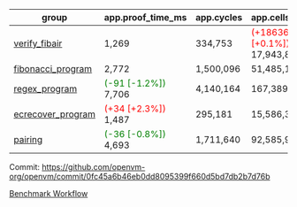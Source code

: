 | group | app.proof_time_ms | app.cycles | app.cells_used | leaf.proof_time_ms | leaf.cycles | leaf.cells_used |
| -- | -- | -- | -- | -- | -- | -- |
| [verify_fibair](https://github.com/openvm-org/openvm/blob/benchmark-results/benchmarks-pr/1438/verify_fibair-0fc45a6b46eb0dd8095399f660d5bd7db2b7d76b.md) | 1,269 |  334,753 | <span style='color: red'>(+18636 [+0.1%])</span> 17,943,801 |- | - | - |
| [fibonacci_program](https://github.com/openvm-org/openvm/blob/benchmark-results/benchmarks-pr/1438/fibonacci-0fc45a6b46eb0dd8095399f660d5bd7db2b7d76b.md) | 2,772 |  1,500,096 |  51,485,167 |- | - | - |
| [regex_program](https://github.com/openvm-org/openvm/blob/benchmark-results/benchmarks-pr/1438/regex-0fc45a6b46eb0dd8095399f660d5bd7db2b7d76b.md) |<span style='color: green'>(-91 [-1.2%])</span> 7,706 |  4,140,164 |  167,389,450 |- | - | - |
| [ecrecover_program](https://github.com/openvm-org/openvm/blob/benchmark-results/benchmarks-pr/1438/ecrecover-0fc45a6b46eb0dd8095399f660d5bd7db2b7d76b.md) |<span style='color: red'>(+34 [+2.3%])</span> 1,487 |  295,181 |  15,586,346 |- | - | - |
| [pairing](https://github.com/openvm-org/openvm/blob/benchmark-results/benchmarks-pr/1438/pairing-0fc45a6b46eb0dd8095399f660d5bd7db2b7d76b.md) |<span style='color: green'>(-36 [-0.8%])</span> 4,693 |  1,711,640 |  92,585,975 |- | - | - |


Commit: https://github.com/openvm-org/openvm/commit/0fc45a6b46eb0dd8095399f660d5bd7db2b7d76b

[Benchmark Workflow](https://github.com/openvm-org/openvm/actions/runs/13839551042)
